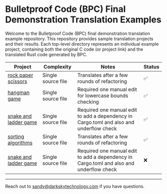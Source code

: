 # Bulletproof Code (BPC) Final Demonstration Translation Examples

Welcome to the Bulletproof Code (BPC) final demonstration translation example repository. This repository provides sample translation projects and their results. Each top-level directory represents an individual example project, containing both the original C code (or project link) and the translated Rust code generated by BPC. 

| Project  | Complexity | Notes | Status |
|-------|-----|--------------|------------|
| [rock paper scissors](https://github.com/darkskytechnology/BPC-final-demo/blob/main/rock_paper_scissors/notes.MD) | Single source file | Translates after a few rounds of refactoring  | ✅ |
| [hangman game](https://github.com/darkskytechnology/BPC-final-demo/blob/main/hangman/notes.MD)  | Single source file  | Required one manual edit for lowercase bounds checking  | ✅ |
| [snake and ladder game](https://github.com/darkskytechnology/BPC-final-demo/blob/main/snake_and_ladder/notes.MD)  | Single source file  | Required one manual edit to add a dependency in Cargo.toml and also and underflow check  | ✅ |
| [sorting algorithms](https://github.com/darkskytechnology/BPC-final-demo/blob/main/sorting/notes.MD)  | Single source file  | Translates after a few rounds of refactoring  | ✅ |
| [snake and ladder game](https://github.com/darkskytechnology/BPC-final-demo/blob/main/snake_and_ladder/notes.MD)  | Single source file  | Required one manual edit to add a dependency in Cargo.toml and also and underflow check  | ❌ |


---

Reach out to sandy@darkskytechnology.com if you have questions. 
